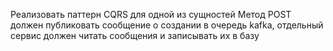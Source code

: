 Реализовать паттерн CQRS для одной из сущностей
Метод POST должен публиковать сообщение о создании в очередь kafka, отдельный сервис должен читать сообщения и записывать их в базу
